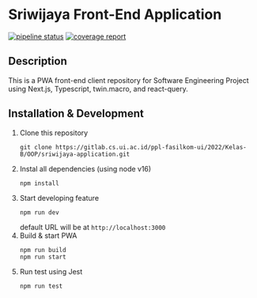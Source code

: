 # Sriwijaya Front-End Application

[![pipeline status](https://gitlab.cs.ui.ac.id/ppl-fasilkom-ui/2022/Kelas-B/OOP/sriwijaya-application/badges/master/pipeline.svg)](https://gitlab.cs.ui.ac.id/ppl-fasilkom-ui/2022/Kelas-B/OOP/sriwijaya-application/-/commits/master)
[![coverage report](https://gitlab.cs.ui.ac.id/ppl-fasilkom-ui/2022/Kelas-B/OOP/sriwijaya-application/badges/master/coverage.svg)](https://gitlab.cs.ui.ac.id/ppl-fasilkom-ui/2022/Kelas-B/OOP/sriwijaya-application/-/commits/master)

## Description

This is a PWA front-end client repository for Software Engineering Project using Next.js, Typescript, twin.macro, and react-query.

## Installation & Development

1. Clone this repository
   ```
   git clone https://gitlab.cs.ui.ac.id/ppl-fasilkom-ui/2022/Kelas-B/OOP/sriwijaya-application.git
   ```
2. Instal all dependencies (using node v16)
   ```
   npm install
   ```
3. Start developing feature
   ```
   npm run dev
   ```
   default URL will be at `http://localhost:3000`
4. Build & start PWA
   ```
   npm run build
   npm run start
   ```
5. Run test using Jest
   ```
   npm run test
   ```
